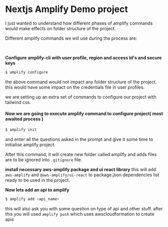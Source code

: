 # Nextjs Amplify Demo project

I just wanted to understand how different phases of amplify commands would make effects on folder structure of the project.

Different amplify commands we will use during the process are:

<br >

**Configure amplify-cli with user profile, region and access Id's and secure keys**

```sh
$ amplify configure
```
the above command would not impact any folder structure of the project. this would have some impact on the credentials file in user profiles.

we are setting up an extra set of commands to configure our project with tailwind css.

#### Now we are going to execute amplify command to configure project( most awaited process )

```sh
$ amplify init
```

and enter all the questions asked in the prompt and give it some time to initialise amplify project. 

After this command, it will create new folder called amplify and adds files are to be ignored into `.gitignore` file. 


**install necessary aws-amplify package and ui react library**
this will add `aws-amplify` and `@aws-amplify/ui-react` to package.json dependencies list ready to be used in the project.


**Now lets add an api to amplify**
```sh
$ amplify add <api_name>
```

this will also ask you with some question on type of api and other stuff. after this you will used `amplify push` which uses awscloudformation to create apis